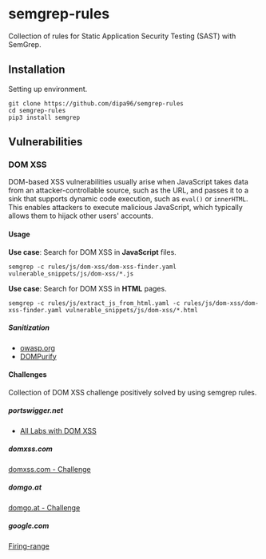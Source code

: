 # semgrep-rules

Collection of rules for Static Application Security Testing (SAST) with SemGrep.

## Installation

Setting up environment.

```shell
git clone https://github.com/dipa96/semgrep-rules
cd semgrep-rules
pip3 install semgrep
```

## Vulnerabilities

### DOM XSS

DOM-based XSS vulnerabilities usually arise when JavaScript takes data from an attacker-controllable source, such as the URL, and passes it to a sink that supports dynamic code execution, such as `eval()` or `innerHTML`. This enables attackers to execute malicious JavaScript, which typically allows them to hijack other users' accounts.

#### Usage

**Use case**: Search for DOM XSS in **JavaScript** files.

```shell
semgrep -c rules/js/dom-xss/dom-xss-finder.yaml vulnerable_snippets/js/dom-xss/*.js
```

**Use case**: Search for DOM XSS in **HTML** pages.

```shell
semgrep -c rules/js/extract_js_from_html.yaml -c rules/js/dom-xss/dom-xss-finder.yaml vulnerable_snippets/js/dom-xss/*.html
```


##### Sanitization

+ [owasp.org](https://cheatsheetseries.owasp.org/cheatsheets/DOM_based_XSS_Prevention_Cheat_Sheet.html)
+ [DOMPurify](https://github.com/cure53/DOMPurify)

#### Challenges

Collection of DOM XSS challenge positively solved by using semgrep rules.

##### portswigger.net

+ [All Labs with DOM XSS](https://portswigger.net/web-security/cross-site-scripting/dom-based)

##### domxss.com

[domxss.com - Challenge ](http://www.domxss.com/domxss/01_Basics/00_simple_noHead.html)

##### domgo.at

[domgo.at - Challenge](https://domgo.at/cxss/intro)

##### google.com

[Firing-range](https://public-firing-range.appspot.com/dom/index.html)